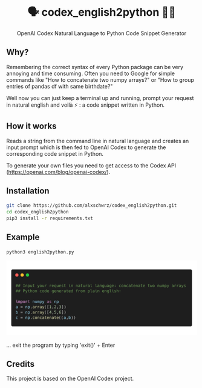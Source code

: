 <h1 align="center">🗣 codex_english2python 🧑‍💻 </h1>

<p align="center">
    OpenAI Codex Natural Language to Python Code Snippet Generator
</p>

## Why?
Remembering the correct syntax of every Python package can be very annoying and time consuming. Often you need to Google for simple commands like "How to concatenate two numpy arrays?" or "How to group entries of pandas df with same birthdate?"

Well now you can just keep a terminal up and running, prompt your request in natural english and voilà ⚡️ : a code snippet written in Python.

## How it works
Reads a string from the command line in natural language and creates an input prompt which is then fed to OpenAI Codex to generate the corresponding code snippet in Python.

To generate your own files you need to get access to the Codex API (https://openai.com/blog/openai-codex/).
## Installation
```bash
git clone https://github.com/alxschwrz/codex_english2python.git
cd codex_english2python
pip3 install -r requirements.txt
```

## Example
```bash
python3 english2python.py
```
<img src="assets/terminal_example.png" alt="example_of_prompt_in_terminal" width="800"/>

... exit the program by typing 'exit()' + Enter

## Credits
This project is based on the OpenAI Codex project.


